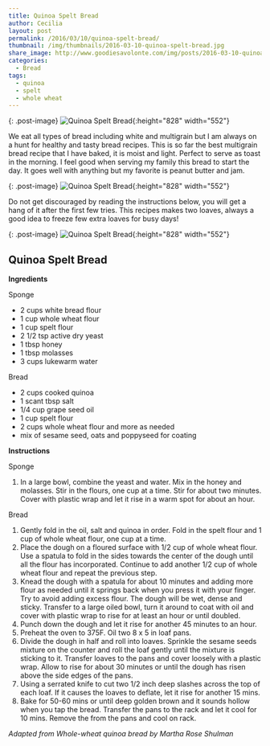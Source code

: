 ```yaml
---
title: Quinoa Spelt Bread
author: Cecilia
layout: post
permalink: /2016/03/10/quinoa-spelt-bread/
thumbnail: /img/thumbnails/2016-03-10-quinoa-spelt-bread.jpg
share_image: http://www.goodiesavolonte.com/img/posts/2016-03-10-quinoa-spelt-bread-01.jpg
categories:
  - Bread
tags:
  - quinoa
  - spelt
  - whole wheat
---
```


{: .post-image}
![Quinoa Spelt Bread](http://www.goodiesavolonte.com/img/posts/2016-03-10-quinoa-spelt-bread-01.jpg){:height="828" width="552"}

We eat all types of bread including white and multigrain but I am always on a hunt for healthy and tasty bread recipes. This is so far the best multigrain bread recipe that I have baked, it is moist and light. Perfect to serve as toast in the morning. I feel good when serving my family this bread to start the day. It goes well with anything but my favorite is peanut butter and jam.

<!--more-->

{: .post-image}
![Quinoa Spelt Bread](http://www.goodiesavolonte.com/img/posts/2016-03-10-quinoa-spelt-bread-02.jpg){:height="828" width="552"}

Do not get discouraged by reading the instructions below, you will get a hang of it after the first few tries. This recipes makes two loaves, always a good idea to freeze few extra loaves for busy days!

{: .post-image}
![Quinoa Spelt Bread](http://www.goodiesavolonte.com/img/posts/2016-03-10-quinoa-spelt-bread-03.jpg){:height="828" width="552"}

## Quinoa Spelt Bread

**Ingredients**

Sponge

  * 2 cups white bread flour
  * 1 cup whole wheat flour
  * 1 cup spelt flour
  * 2 1/2 tsp active dry yeast
  * 1 tbsp honey
  * 1 tbsp molasses
  * 3 cups lukewarm water

Bread

  * 2 cups cooked quinoa
  * 1 scant tbsp salt
  * 1/4 cup grape seed oil
  * 1 cup spelt flour
  * 2 cups whole wheat flour and more as needed
  * mix of sesame seed, oats and poppyseed for coating

**Instructions**

Sponge

  1. In a large bowl, combine the yeast and water. Mix in the honey and molasses. Stir in the flours, one cup at a time. Stir for about two minutes. Cover with plastic wrap and let it rise in a warm spot for about an hour.

Bread

  1. Gently fold in the oil, salt and quinoa in order. Fold in the spelt flour and 1 cup of whole wheat flour, one cup at a time.
  2. Place the dough on a floured surface with 1/2 cup of whole wheat flour. Use a spatula to fold in the sides towards the center of the dough until all the flour has incorporated. Continue to add another 1/2 cup of whole wheat flour and repeat the previous step.
  3. Knead the dough with a spatula for about 10 minutes and adding more flour as needed until it springs back when you press it with your finger. Try to avoid adding excess flour. The dough will be wet, dense and sticky. Transfer to a large oiled bowl, turn it around to coat with oil and cover with plastic wrap to rise for at least an hour or until doubled.
  4. Punch down the dough and let it rise for another 45 minutes to an hour.
  5. Preheat the oven to 375F. Oil two 8 x 5 in loaf pans.
  6. Divide the dough in half and roll into loaves. Sprinkle the sesame seeds mixture on the counter and roll the loaf gently until the mixture is sticking to it. Transfer loaves to the pans and cover loosely with a plastic wrap. Allow to rise for about 30 minutes or until the dough has risen above the side edges of the pans.
  7. Using a serrated knife to cut two 1/2 inch deep slashes across the top of each loaf. If it causes the loaves to deflate, let it rise for another 15 mins.
  8. Bake for 50-60 mins or until deep golden brown and it sounds hollow when you tap the bread. Transfer the pans to the rack and let it cool for 10 mins. Remove the from the pans and cool on rack.

*Adapted from Whole-wheat quinoa bread by Martha Rose Shulman*